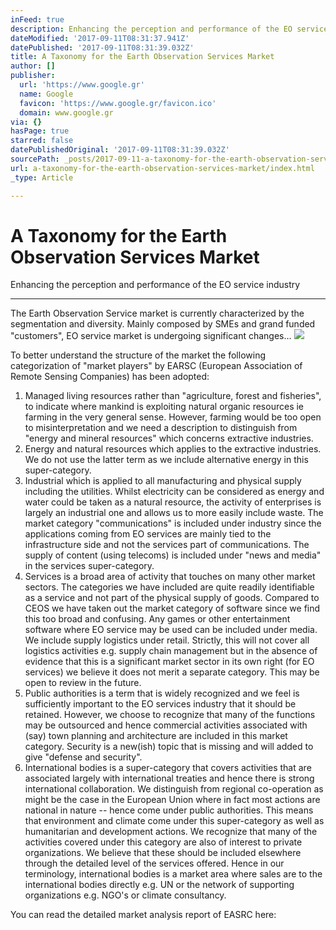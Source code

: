 ```yaml
---
inFeed: true
description: Enhancing the perception and performance of the EO service industry
dateModified: '2017-09-11T08:31:37.941Z'
datePublished: '2017-09-11T08:31:39.032Z'
title: A Taxonomy for the Earth Observation Services Market
author: []
publisher:
  url: 'https://www.google.gr'
  name: Google
  favicon: 'https://www.google.gr/favicon.ico'
  domain: www.google.gr
via: {}
hasPage: true
starred: false
datePublishedOriginal: '2017-09-11T08:31:39.032Z'
sourcePath: _posts/2017-09-11-a-taxonomy-for-the-earth-observation-services-market.md
url: a-taxonomy-for-the-earth-observation-services-market/index.html
_type: Article

---
```

# A Taxonomy for the Earth Observation Services Market

Enhancing the perception and performance of the EO service industry

---

The Earth Observation Service market is currently characterized by the segmentation and diversity. Mainly composed by SMEs and grand funded "customers", EO service market is undergoing significant changes...
![](https://the-grid-user-content.s3-us-west-2.amazonaws.com/9fb7352b-3683-4933-b256-b4c2b32e7525.jpg)

To better understand the structure of the market the following categorization of "market players" by EARSC (European Association of Remote Sensing Companies) has been adopted:

1. Managed living resources rather than "agriculture, forest and fisheries", to indicate where mankind is exploiting natural organic resources ie farming in the very general sense. However, farming would be too open to misinterpretation and we need a description to distinguish from "energy and mineral resources" which concerns extractive industries. 
2. Energy and natural resources which applies to the extractive industries. We do not use the latter term as we include alternative energy in this super-category. 
3. Industrial which is applied to all manufacturing and physical supply including the utilities. Whilst electricity can be considered as energy and water could be taken as a natural resource, the activity of enterprises is largely an industrial one and allows us to more easily include waste. The market category "communications" is included under industry since the applications coming from EO services are mainly tied to the infrastructure side and not the services part of communications. The supply of content (using telecoms) is included under "news and media" in the services super-category. 
4. Services is a broad area of activity that touches on many other market sectors. The categories we have included are quite readily identifiable as a service and not part of the physical supply of goods. Compared to CEOS we have taken out the market category of software since we find this too broad and confusing. Any games or other entertainment software where EO service may be used can be included under media. We include supply logistics under retail. Strictly, this will not cover all logistics activities e.g. supply chain management but in the absence of evidence that this is a significant market sector in its own right (for EO services) we believe it does not merit a separate category. This may be open to review in the future. 
5. Public authorities is a term that is widely recognized and we feel is sufficiently important to the EO services industry that it should be retained. However, we choose to recognize that many of the functions may be outsourced and hence commercial activities associated with (say) town planning and architecture are included in this market category. Security is a new(ish) topic that is missing and will added to give "defense and security". 
6. International bodies is a super-category that covers activities that are associated largely with international treaties and hence there is strong international collaboration. We distinguish from regional co-operation as might be the case in the European Union where in fact most actions are national in nature -- hence come under public authorities. This means that environment and climate come under this super-category as well as humanitarian and development actions. We recognize that many of the activities covered under this category are also of interest to private organizations. We believe that these should be included elsewhere through the detailed level of the services offered. Hence in our terminology, international bodies is a market area where sales are to the international bodies directly e.g. UN or the network of supporting organizations e.g. NGO's or climate consultancy.

You can read the detailed market analysis report of EASRC here: